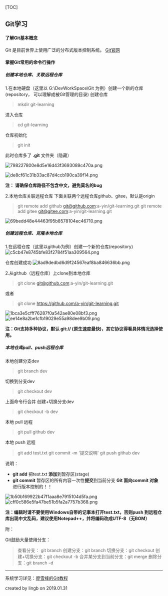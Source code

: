 [TOC]
## Git学习
#### 了解Git基本概念
Git 是目前世界上使用广泛的分布式版本控制系统。
[Git官网](https://git-scm.com)

#### 掌握Git常用的命令行操作


##### 创建本地仓库、关联远程仓库
1.在本地硬盘（这里以 G:\DevWorkSpace\Git 为例）创建一个新的仓库(repository， 可以理解成被Git管理的目录)
创建仓库
> mkdir git-learning

   进入仓库
> cd git-learning

仓库初始化
> git init

此时仓库多了 **.git** 文件夹（隐藏）

![798227800e8d5e16d43f3693089c470a.png](en-resource://database/2005:0)

![de8cf61c31b33ac87d4ccb190ca39f14.png](en-resource://database/2003:0)

**注： 请确保仓库路径不包含中文，避免莫名的bug**

2.本地仓库关联远程仓库
下面关联两个远程仓库github、gitee，默认是origin 
> git remote add github git@github.com:a-yin/git-learning.git
> git remote add gitee git@gitee.com:a-yin/git-learning.git

![69bedd48e44463f95b8578104ec46710.png](en-resource://database/2007:0)



##### 创建远程仓库、克隆本地仓库
1.在远程仓库（这里以github为例）创建一个新的仓库(repository)
![c5cb47e8745bfe83f2784f51aa309564.png](en-resource://database/1995:0)

仓库创建成功
![8ad9dedbd6d9f24567eaf8ba846636bb.png](en-resource://database/1997:0)

2.从github（远程仓库）上clone到本地仓库
> git clone git@github.com:a-yin/git-learning.git

或者

> git clone https://github.com/a-yin/git-learning.git

![1bca3e5cfff76287f0a542ae80e08bf3.png](en-resource://database/1999:0)
![ee14e8a2be1cfb19029e55a98dee9b09.png](en-resource://database/2001:0)

**注：Git支持多种协议，默认 git:// (原生速度最快)，其它协议得看具体情况选择使用。**


##### 本地仓库pull、push远程仓库
本地创建分支dev
> git branch dev

切换到分支dev
> git checkout dev

上面命令行合并 创建+切换分支dev
> git checkout -b dev

本地 pull 远程
> git pull github dev

本地 push 远程
> git add test.txt
> git commit -m '提交说明'
> git push github dev

说明：
* **git add** 把test.txt **添加**到暂存区(stage)
* **git commit** 暂存区的所有内容一次性**提交**到当前分支
**Git 面向commit 对象** 进行版本控制的！！

![1b50b169922b47f1aaa8e7915104d5fa.png](en-resource://database/2011:0)
![cff0c586e5fa47be51b5fa2a7757b368.png](en-resource://database/2013:0)


**注：编辑时请不要使用Windows自带的记事本打开test.txt，否则push 到远程仓库出现中文乱码，建议使用Notepad++，并将编码改成UTF-8（无BOM）**

附：

Git鼓励大量使用分支：
> 查看分支： git branch
创建分支：git branch <name>
切换分支：git checkout <name>
创建+切换分支：git checkout -b <name>
合并某分支到当前分支：git merge <name>
删除分支：git branch -d <name>

---
系统学习详见：[廖雪峰的Git教程](https://www.liaoxuefeng.com/wiki/0013739516305929606dd18361248578c67b8067c8c017b000)


created by lingb on 2019.01.31